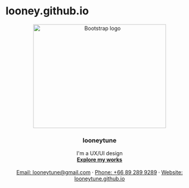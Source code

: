 # looney.github.io
<p align="center">
  <a href="https://looneytune.github.io/">
    <img src="https://i.imgur.com/yhaXA8j.png" alt="Bootstrap logo" width="356" height="278">
  </a>
</p>

<h3 align="center">looneytune</h3>

<p align="center">
  I'm a UX/UI design
  <br>
  <a href="https://looneytune.github.io/"><strong>Explore my works</strong></a>
  <br>
  <br>
  <a href="mailto:looneytune@gmail.com">Email: looneytune@gmail.com</a>
  ·
  <a href="tel:+66864041568">Phone: +66 89 289 9289</a>
  ·
  <a href="https://looneytune.github.io/">Website: looneytune.github.io</a>
</p>
